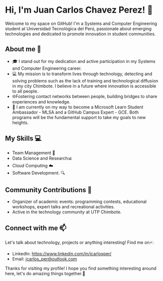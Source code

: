 # Hi, I'm Juan Carlos Chavez Perez! 👋

Welcome to my space on GitHub! I'm a Systems and Computer Engineering student at Universidad Tecnológica del Perú, passionate about emerging technologies and dedicated to promote innovation in student communities.

## About me 🚀
- 🎓 I stand out for my dedication and active participation in my Systems and Computer Engineering career.
- 💻 My mission is to transform lives through technology, detecting and solving problems such as the lack of training and technological diffusion in my city Chimbote. I believe in a future where innovation is accessible to all people.
- 🌐Fostering contact networks between people, building bridges to share experiences and knowledge.
- 🚀 I am currently on my way to become a Microsoft Learn Student Ambassador - MLSA and a GitHub Campus Expert - GCE. Both programs will be the fundamental support to take my goals to new heights. 

## My Skills 💻

- Team Management 🤝
- Data Science and Research📊
- Cloud Computing ☁️
- Software Development. 🔍

## Community Contributions 🤝 

- Organizer of academic events: programming contests, educational workshops, expert talks and recreational activities.
- Active in the technology community at UTP Chimbote.

## Connect with me 📫

Let's talk about technology, projects or anything interesting! Find me on⚡:

- LinkedIn: https://www.linkedin.com/in/jcarlosper/
- Email: jcarlos_per@outlook.com

Thanks for visiting my profile! I hope you find something interesting around here, let's do amazing things together.🌟
